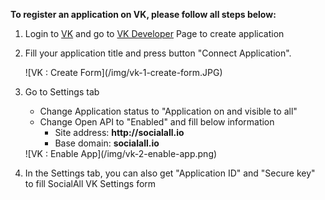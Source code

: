 __To register an application on VK, please follow all steps below:__

1. Login to [VK](http://vk.com/) and go to [VK Developer](http://vk.com/editapp?act=create) Page to create application
2. Fill your application title and press button "Connect Application".
    <div class="soclall-br"></div>
    ![VK : Create Form](/img/vk-1-create-form.JPG)
    <div class="soclall-br"></div>
3. Go to Settings tab
    * Change Application status to "Application on and visible to all"
    * Change Open API to "Enabled" and fill below information
        - Site address: __http://socialall.io__
        - Base domain: __socialall.io__
    
    <div class="soclall-br"></div>
    ![VK : Enable App](/img/vk-2-enable-app.png)
    <div class="soclall-br"></div>
    
4. In the Settings tab, you can also get "Application ID" and "Secure key" to fill SocialAll VK Settings form

